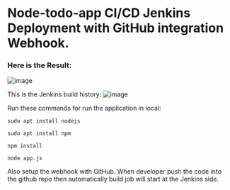# Node-todo-app CI/CD Jenkins Deployment with GitHub integration Webhook.
### Here is the Result: 
![image](https://github.com/HitanshuGupta/node-todo-cicd-jenkins/assets/72181617/496d845b-2a89-4534-bfbf-e41a68e10ae3)

This is the Jenkins build history: ![image](https://github.com/HitanshuGupta/node-todo-cicd-jenkins/assets/72181617/26d73d04-8174-4f2f-be40-06c2431b34d6)


Run these commands for run the application in local:

`sudo apt install nodejs`

`sudo apt install npm`

`npm install`

`node app.js`

Also setup the webhook with GitHub. When developer push the code into the github repo then automatically build job will start at the Jenkins side.
